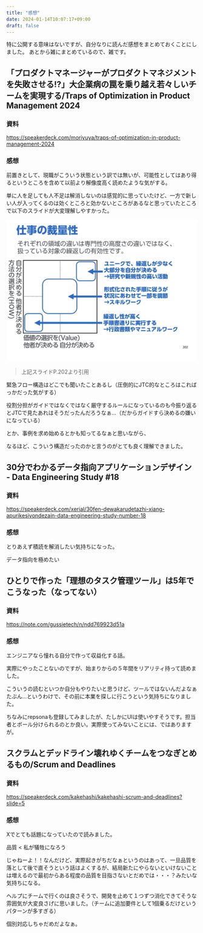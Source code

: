 ```yaml
---
title: "感想"
date: 2024-01-14T10:07:17+09:00
draft: false
---
```


特に公開する意味はないですが、自分なりに読んだ感想をまとめておくことにしました。
あとから雑にまとめているので、雑です。

## 「プロダクトマネージャーがプロダクトマネジメントを失敗させる!?」大企業病の罠を乗り越え若々しいチームを実現する/Traps of Optimization in Product Management 2024 

### 資料
https://speakerdeck.com/moriyuya/traps-of-optimization-in-product-management-2024 

### 感想

前置きとして、現職がこういう状態という訳では無いが、可能性としてはあり得るというところを含めて以前より解像度高く読めたような気がする。

単に人を足しても人不足は解消しないのは感覚的に思っていたけど、一方で新しい人が入ってくるのは効くところと効かないところがあるなと思っていたところで以下のスライドが大変理解しやすかった。

![](01.png)
> 上記スライドP.202より引用

緊急フロー構造はどこでも聞いたことあるし（圧倒的にJTC的なところはこればっかだった気がする）

役割分担がガイドではなくではなく厳守するルールになっているのも今振り返るとJTCで見たあれはそうだったんだろうなぁ...（だからガイドすら決めるの嫌いになっている）

とか、事例を求め始めるとかも知ってるなぁと思いながら、

なるほど、こういう構造だったのかと言うのがとても良く理解できました。

## 30分でわかるデータ指向アプリケーションデザイン - Data Engineering Study #18
### 資料
https://speakerdeck.com/xerial/30fen-dewakarudetazhi-xiang-apurikesiyondezain-data-engineering-study-number-18

### 感想

とりあえず積読を解消したい気持ちになった。

データ指向を極めたい

## ひとりで作った「理想のタスク管理ツール」は5年でこうなった（なってない）

### 資料
https://note.com/gussietech/n/ndd769923d51a

### 感想

エンジニアなら憧れる自分で作って収益化する話。

実際にやったことないのですが、始まりからの５年間をリアリティ持って読めました。

こういうの読むといつか自分もやりたいと思うけど、ツールではないんだよなぁたぶん...というわけで、その前に本業を探しに行こうという気持ちになりました。

ちなみにrepsonaも登録してみましたが、たしかにUIは使いやすそうです。担当者とボール分けられるのとか良い。実際使ってみないことには、ではありますが。

## スクラムとデッドライン壊れゆくチームをつなぎとめるもの/Scrum and Deadlines
### 資料
https://speakerdeck.com/kakehashi/kakehashi-scrum-and-deadlines?slide=5

### 感想

Xでとても話題になっていたので読みました。

品質 < 私が犠牲になろう 

じゃねーよ！！なんだけど、実際起きがちだなぁというのはあって、一旦品質を落として後で直そうという話はよくするが、結局新たにやらないといけないことは増えるので最初からある程度の品質を目指さないとだめでは・・・？みたいな気持ちになる。

ヘルプにチームで行くのは良さそうで、開発を止めて１つずつ消化できてそうな雰囲気が大変良さげに思いました。（チームに追加要件として1個乗るだけというパターンが多すぎる）

個別対応しちゃだめだよなぁ。


